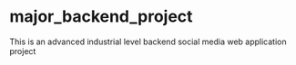 # major_backend_project
This is an advanced industrial level backend social media web application project

